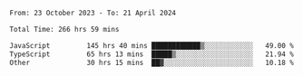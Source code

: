 

<!--START_SECTION:waka-->

```txt
From: 23 October 2023 - To: 21 April 2024

Total Time: 266 hrs 59 mins

JavaScript         145 hrs 40 mins ████████████▒░░░░░░░░░░░░   49.00 %
TypeScript         65 hrs 13 mins  █████▒░░░░░░░░░░░░░░░░░░░   21.94 %
Other              30 hrs 15 mins  ██▓░░░░░░░░░░░░░░░░░░░░░░   10.18 %
```

<!--END_SECTION:waka-->
